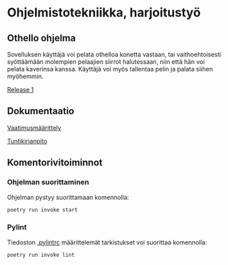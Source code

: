 # Ohjelmistotekniikka, harjoitustyö
## Othello ohjelma
Sovelluksen käyttäjä voi pelata othelloa konetta vastaan, tai vaithoehtoisesti syöttäämään molempien pelaajien siirrot halutessaan, niin että hän voi pelata kaverinsa kanssa. Käyttäjä voi myös tallentaa pelin ja palata siihen myöhemmin.

[Release 1](https://github.com/altarchess/ot-harjoitustyo/releases/tag/viikko5)

## Dokumentaatio
[Vaatimusmäärittely](https://github.com/altarchess/ot-harjoitustyo/blob/master/dokumentaatio/vaatimusmaarittely.md)

[Tuntikirjanpito](https://github.com/altarchess/ot-harjoitustyo/blob/master/dokumentaatio/tuntikirjanpito.md)

## Komentorivitoiminnot

### Ohjelman suorittaminen

Ohjelman pystyy suorittamaan komennolla:

```bash
poetry run invoke start
```

### Pylint

Tiedoston [.pylintrc](./.pylintrc) määrittelemät tarkistukset voi suorittaa komennolla:

```bash
poetry run invoke lint
```
